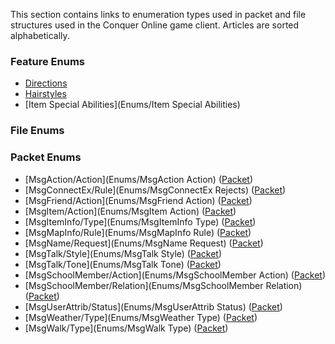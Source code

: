 This section contains links to enumeration types used in packet and file structures used in the Conquer Online game client. Articles are sorted alphabetically.

### Feature Enums
* [Directions](Enums/Directions)
* [Hairstyles](Enums/Hairstyles)
* [Item Special Abilities](Enums/Item Special Abilities)

### File Enums

### Packet Enums
* [MsgAction/Action](Enums/MsgAction Action) ([Packet](Packets/MsgAction))
* [MsgConnectEx/Rule](Enums/MsgConnectEx Rejects) ([Packet](Packets/MsgConnectEx))
* [MsgFriend/Action](Enums/MsgFriend Action) ([Packet](Packets/MsgFriend))
* [MsgItem/Action](Enums/MsgItem Action) ([Packet](Packets/MsgItem))
* [MsgItemInfo/Type](Enums/MsgItemInfo Type) ([Packet](Packets/MsgItemInfo))
* [MsgMapInfo/Rule](Enums/MsgMapInfo Rule) ([Packet](Packets/MsgMapInfo))
* [MsgName/Request](Enums/MsgName Request) ([Packet](Packets/MsgName))
* [MsgTalk/Style](Enums/MsgTalk Style) ([Packet](Packets/MsgTalk))
* [MsgTalk/Tone](Enums/MsgTalk Tone) ([Packet](Packets/MsgTalk))
* [MsgSchoolMember/Action](Enums/MsgSchoolMember Action) ([Packet](Packets/Archive/MsgSchoolMember))
* [MsgSchoolMember/Relation](Enums/MsgSchoolMember Relation) ([Packet](Packets/Archive/MsgSchoolMember))
* [MsgUserAttrib/Status](Enums/MsgUserAttrib Status) ([Packet](Packets/MsgUserAttrib))
* [MsgWeather/Type](Enums/MsgWeather Type) ([Packet](Packets/MsgWeather))
* [MsgWalk/Type](Enums/MsgWalk Type) ([Packet](Packets/MsgWalk))